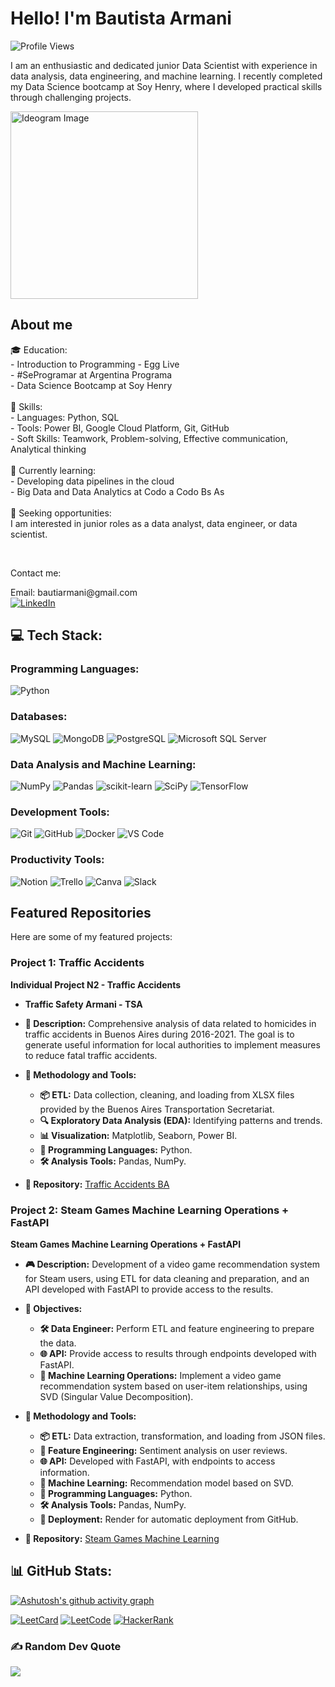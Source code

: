 <h1 align="left">Hello! I'm Bautista Armani</h1>

<div align="left">
  <img src="https://visitcount.itsvg.in/api?id=bautiarmanicode&icon=0&color=0" alt="Profile Views" />
</div>

<p align="left">I am an enthusiastic and dedicated junior Data Scientist with experience in data analysis, data engineering, and machine learning. I recently completed my Data Science bootcamp at Soy Henry, where I developed practical skills through challenging projects.</p>

<img src="https://i.imgur.com/bPOpUhA.png" alt="Ideogram Image" width="300" height="auto">



<h2 align="left">About me</h2>

<p align="left">🎓 Education:<br>
- Introduction to Programming - Egg Live<br>
- #SeProgramar at Argentina Programa<br>
- Data Science Bootcamp at Soy Henry<br>
<br>
🌟 Skills:<br>
- Languages: Python, SQL<br>
- Tools: Power BI, Google Cloud Platform, Git, GitHub<br>
- Soft Skills: Teamwork, Problem-solving, Effective communication, Analytical thinking<br>
<br>
🌱 Currently learning:<br>
- Developing data pipelines in the cloud<br>
- Big Data and Data Analytics at Codo a Codo Bs As<br>
<br>
💼 Seeking opportunities:<br>
I am interested in junior roles as a data analyst, data engineer, or data scientist.</p>

<br>
<p align="left">Contact me:</p>
<p align="left">
  Email: bautiarmani@gmail.com<br>
  <a href="https://ar.linkedin.com/in/bautiarmani">
    <img src="https://img.shields.io/badge/LinkedIn-%230077B5.svg?logo=linkedin&logoColor=white" alt="LinkedIn">
  </a>
</p>

## 💻 Tech Stack:

### Programming Languages:
![Python](https://img.shields.io/badge/python-3670A0?style=plastic&logo=python&logoColor=ffdd54)

### Databases:
![MySQL](https://img.shields.io/badge/mysql-%2300f.svg?style=plastic&logo=mysql&logoColor=white)
![MongoDB](https://img.shields.io/badge/MongoDB-%234ea94b.svg?style=plastic&logo=mongodb&logoColor=white)
![PostgreSQL](https://img.shields.io/badge/postgresql-%23316192.svg?style=plastic&logo=postgresql&logoColor=white)
![Microsoft SQL Server](https://img.shields.io/badge/Microsoft_SQL_Server-CC2927?style=plastic&logo=microsoft-sql-server&logoColor=white)

### Data Analysis and Machine Learning:
![NumPy](https://img.shields.io/badge/numpy-%23013243.svg?style=plastic&logo=numpy&logoColor=white)
![Pandas](https://img.shields.io/badge/pandas-%23150458.svg?style=plastic&logo=pandas&logoColor=white)
![scikit-learn](https://img.shields.io/badge/scikit--learn-%23F7931E.svg?style=plastic&logo=scikit-learn&logoColor=white)
![SciPy](https://img.shields.io/badge/SciPy-%230C55A5.svg?style=plastic&logo=scipy&logoColor=white)
![TensorFlow](https://img.shields.io/badge/TensorFlow-%23FF6F00.svg?style=plastic&logo=TensorFlow&logoColor=white)

### Development Tools:
![Git](https://img.shields.io/badge/Git-fc6d26?style=plastic&logo=git&logoColor=white)
![GitHub](https://img.shields.io/badge/GitHub-%23121011.svg?style=plastic&logo=github&logoColor=white)
![Docker](https://img.shields.io/badge/docker-%230db7ed.svg?style=plastic&logo=docker&logoColor=white)
![VS Code](https://img.shields.io/badge/VS%20Code-0078d7.svg?style=plastic&logo=visual-studio-code&logoColor=white)

### Productivity Tools:
![Notion](https://img.shields.io/badge/Notion-%23000000.svg?style=plastic&logo=notion&logoColor=white)
![Trello](https://img.shields.io/badge/Trello-%23026AA7.svg?style=plastic&logo=Trello&logoColor=white)
![Canva](https://img.shields.io/badge/Canva-%2300C4CC.svg?style=plastic&logo=Canva&logoColor=white)
![Slack](https://img.shields.io/badge/Slack-%4A154B.svg?style=plastic&logo=slack&logoColor=white)

## Featured Repositories
Here are some of my featured projects:

### Project 1: Traffic Accidents

**Individual Project N2 - Traffic Accidents**
- **Traffic Safety Armani - TSA**
- **🚗 Description:** 
  Comprehensive analysis of data related to homicides in traffic accidents in Buenos Aires during 2016-2021. The goal is to generate useful information for local authorities to implement measures to reduce fatal traffic accidents.

- **🔧 Methodology and Tools:**
  - **📦 ETL:** Data collection, cleaning, and loading from XLSX files provided by the Buenos Aires Transportation Secretariat.
  - **🔍 Exploratory Data Analysis (EDA):** Identifying patterns and trends.
  - **📊 Visualization:** Matplotlib, Seaborn, Power BI.
  - **🐍 Programming Languages:** Python.
  - **🛠 Analysis Tools:** Pandas, NumPy.

- **🔗 Repository:** [Traffic Accidents BA](https://github.com/bautiarmanicode/SiniestrosViales-BSAS)

### Project 2: Steam Games Machine Learning Operations + FastAPI
**Steam Games Machine Learning Operations + FastAPI**
- **🎮 Description:**
  Development of a video game recommendation system for Steam users, using ETL for data cleaning and preparation, and an API developed with FastAPI to provide access to the results.

- **🎯 Objectives:**
  - **🛠 Data Engineer:** Perform ETL and feature engineering to prepare the data.
  - **🌐 API:** Provide access to results through endpoints developed with FastAPI.
  - **🤖 Machine Learning Operations:** Implement a video game recommendation system based on user-item relationships, using SVD (Singular Value Decomposition).

- **🔧 Methodology and Tools:**
  - **📦 ETL:** Data extraction, transformation, and loading from JSON files.
  - **🔄 Feature Engineering:** Sentiment analysis on user reviews.
  - **🌐 API:** Developed with FastAPI, with endpoints to access information.
  - **🤖 Machine Learning:** Recommendation model based on SVD.
  - **🐍 Programming Languages:** Python.
  - **🛠 Analysis Tools:** Pandas, NumPy.
  - **🚀 Deployment:** Render for automatic deployment from GitHub.

- **🔗 Repository:** [Steam Games Machine Learning](https://github.com/bautiarmanicode/STEAM_GAMES_MLOPS)

## 📊 GitHub Stats:
[![Ashutosh's github activity graph](https://github-readme-activity-graph.vercel.app/graph?username=bautiarmanicode&bg_color=000000&color=ffffff&line=3145a5&point=e65405&area=true&hide_border=true)](https://github.com/ashutosh00710/github-readme-activity-graph)

[![LeetCard](https://leetcard.jacoblin.cool/bautiarmani?theme=dark&font=Baumans&ext=activity)](https://leetcard.jacoblin.cool/bautiarmani?theme=dark&font=Baumans&ext=activity)
[![LeetCode](https://img.shields.io/badge/LeetCode-%23FFA116.svg?logo=leetcode&logoColor=white)](https://leetcode.com/bautiarmani/)
[![HackerRank](https://img.shields.io/badge/HackerRank-%2365FF5A.svg?logo=hackerrank&logoColor=white)](https://www.hackerrank.com/bautiarmani)

### ✍️ Random Dev Quote
![](https://quotes-github-readme.vercel.app/api?type=vertical&theme=merko)

